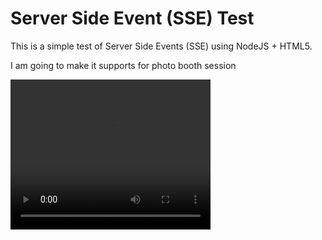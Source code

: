 # Server Side Event (SSE) Test

This is a simple test of Server Side Events (SSE) using NodeJS + HTML5.

I am going to make it supports for photo booth session

<video src="assets/example.mp4" width="320" height="240" controls></video>
